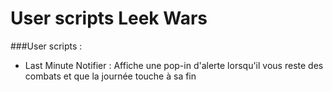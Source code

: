 # User scripts Leek Wars

###User scripts :

 - Last Minute Notifier : Affiche une pop-in d'alerte lorsqu'il vous reste des combats et que la journée touche à sa fin